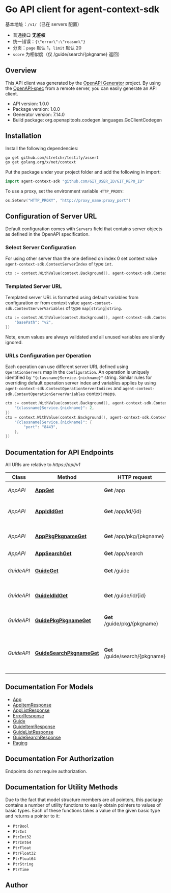 # Go API client for agent-context-sdk

基本地址：`/v1/`（已在 servers 配置）
- 普通接口 **无鉴权**
- 统一错误：`{\"error\":\"reason\"}`
- 分页：`page` 默认 1，`limit` 默认 20
- `score` 为相似度（仅 /guide/search/{pkgname} 返回）


## Overview
This API client was generated by the [OpenAPI Generator](https://openapi-generator.tech) project.  By using the [OpenAPI-spec](https://www.openapis.org/) from a remote server, you can easily generate an API client.

- API version: 1.0.0
- Package version: 1.0.0
- Generator version: 7.14.0
- Build package: org.openapitools.codegen.languages.GoClientCodegen

## Installation

Install the following dependencies:

```sh
go get github.com/stretchr/testify/assert
go get golang.org/x/net/context
```

Put the package under your project folder and add the following in import:

```go
import agent-context-sdk "github.com/GIT_USER_ID/GIT_REPO_ID"
```

To use a proxy, set the environment variable `HTTP_PROXY`:

```go
os.Setenv("HTTP_PROXY", "http://proxy_name:proxy_port")
```

## Configuration of Server URL

Default configuration comes with `Servers` field that contains server objects as defined in the OpenAPI specification.

### Select Server Configuration

For using other server than the one defined on index 0 set context value `agent-context-sdk.ContextServerIndex` of type `int`.

```go
ctx := context.WithValue(context.Background(), agent-context-sdk.ContextServerIndex, 1)
```

### Templated Server URL

Templated server URL is formatted using default variables from configuration or from context value `agent-context-sdk.ContextServerVariables` of type `map[string]string`.

```go
ctx := context.WithValue(context.Background(), agent-context-sdk.ContextServerVariables, map[string]string{
	"basePath": "v2",
})
```

Note, enum values are always validated and all unused variables are silently ignored.

### URLs Configuration per Operation

Each operation can use different server URL defined using `OperationServers` map in the `Configuration`.
An operation is uniquely identified by `"{classname}Service.{nickname}"` string.
Similar rules for overriding default operation server index and variables applies by using `agent-context-sdk.ContextOperationServerIndices` and `agent-context-sdk.ContextOperationServerVariables` context maps.

```go
ctx := context.WithValue(context.Background(), agent-context-sdk.ContextOperationServerIndices, map[string]int{
	"{classname}Service.{nickname}": 2,
})
ctx = context.WithValue(context.Background(), agent-context-sdk.ContextOperationServerVariables, map[string]map[string]string{
	"{classname}Service.{nickname}": {
		"port": "8443",
	},
})
```

## Documentation for API Endpoints

All URIs are relative to *https://api/v1*

Class | Method | HTTP request | Description
------------ | ------------- | ------------- | -------------
*AppAPI* | [**AppGet**](docs/AppAPI.md#appget) | **Get** /app | 获取 app 列表
*AppAPI* | [**AppIdIdGet**](docs/AppAPI.md#appididget) | **Get** /app/id/{id} | 获取指定 app 信息（按 id）
*AppAPI* | [**AppPkgPkgnameGet**](docs/AppAPI.md#apppkgpkgnameget) | **Get** /app/pkg/{pkgname} | 获取指定 app 信息（按包名）
*AppAPI* | [**AppSearchGet**](docs/AppAPI.md#appsearchget) | **Get** /app/search | 搜索 app
*GuideAPI* | [**GuideGet**](docs/GuideAPI.md#guideget) | **Get** /guide | 获取 guide 列表（按关键词）
*GuideAPI* | [**GuideIdIdGet**](docs/GuideAPI.md#guideididget) | **Get** /guide/id/{id} | 获取指定 guide（按 id）
*GuideAPI* | [**GuidePkgPkgnameGet**](docs/GuideAPI.md#guidepkgpkgnameget) | **Get** /guide/pkg/{pkgname} | 获取某包名下的 guide 列表
*GuideAPI* | [**GuideSearchPkgnameGet**](docs/GuideAPI.md#guidesearchpkgnameget) | **Get** /guide/search/{pkgname} | 在指定包下根据关键词搜索 guide（词向量相似度）


## Documentation For Models

 - [App](docs/App.md)
 - [AppItemResponse](docs/AppItemResponse.md)
 - [AppListResponse](docs/AppListResponse.md)
 - [ErrorResponse](docs/ErrorResponse.md)
 - [Guide](docs/Guide.md)
 - [GuideItemResponse](docs/GuideItemResponse.md)
 - [GuideListResponse](docs/GuideListResponse.md)
 - [GuideSearchResponse](docs/GuideSearchResponse.md)
 - [Paging](docs/Paging.md)


## Documentation For Authorization

Endpoints do not require authorization.


## Documentation for Utility Methods

Due to the fact that model structure members are all pointers, this package contains
a number of utility functions to easily obtain pointers to values of basic types.
Each of these functions takes a value of the given basic type and returns a pointer to it:

* `PtrBool`
* `PtrInt`
* `PtrInt32`
* `PtrInt64`
* `PtrFloat`
* `PtrFloat32`
* `PtrFloat64`
* `PtrString`
* `PtrTime`

## Author




